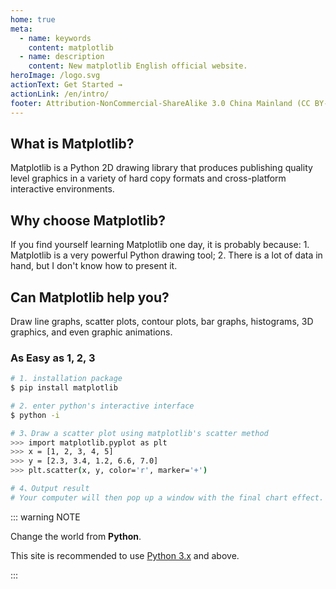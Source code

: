 ```yaml
---
home: true
meta:
  - name: keywords
    content: matplotlib
  - name: description
    content: New matplotlib English official website.
heroImage: /logo.svg
actionText: Get Started →
actionLink: /en/intro/
footer: Attribution-NonCommercial-ShareAlike 3.0 China Mainland (CC BY-NC-SA 3.0 CN) | Copyright © 2019-present Zhi Bing
---
```


<div class="features">
  <div class="feature">
    <h2>What is Matplotlib?</h2>
    <p>Matplotlib is a Python 2D drawing library that produces publishing quality level graphics in a variety of hard copy formats and cross-platform interactive environments.</p>
  </div>
  <div class="feature">
    <h2>Why choose Matplotlib?</h2>
    <p>If you find yourself learning Matplotlib one day, it is probably because: 1. Matplotlib is a very powerful Python drawing tool; 2. There is a lot of data in hand, but I don't know how to present it.
    </ul>
    </p>
  </div>
  <div class="feature">
    <h2>Can Matplotlib help you?</h2>
    <p>Draw line graphs, scatter plots, contour plots, bar graphs, histograms, 3D graphics, and even graphic animations.</p>
  </div>
</div>

### As Easy as 1, 2, 3

``` bash
# 1. installation package
$ pip install matplotlib

# 2. enter python's interactive interface
$ python -i

# 3、Draw a scatter plot using matplotlib's scatter method
>>> import matplotlib.pyplot as plt
>>> x = [1, 2, 3, 4, 5]
>>> y = [2.3, 3.4, 1.2, 6.6, 7.0]
>>> plt.scatter(x, y, color='r', marker='+')

# 4、Output result
# Your computer will then pop up a window with the final chart effect.
```

::: warning NOTE

Change the world from **Python**.

This site is recommended to use [Python 3.x](https://www.python.org/downloads/) and above.

:::

